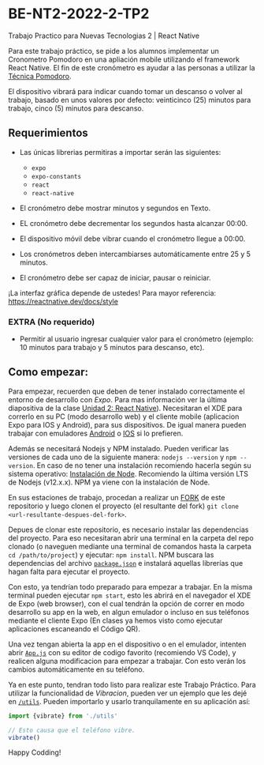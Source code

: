 # BE-NT2-2022-2-TP2
Trabajo Practico para Nuevas Tecnologias 2 | React Native

Para este trabajo práctico, se pide a los alumnos implementar un Cronometro Pomodoro en una apliación mobile utilizando el framework React Native. El fin de este cronómetro es ayudar a las personas a utilizar la  [Técnica Pomodoro](https://es.wikipedia.org/wiki/T%C3%A9cnica_Pomodoro).

El dispositivo vibrará para indicar cuando tomar un descanso o volver al trabajo, basado en unos valores por defecto: veinticinco (25) minutos para trabajo, cinco (5) minutos para descanso.


## Requerimientos
- Las únicas librerias permitiras a importar serán las siguientes:
  - `expo`
  - `expo-constants`
  - `react`
  - `react-native`
  
- El cronómetro debe mostrar minutos y segundos en Texto.
- EL cronómetro debe decrementar los segundos hasta alcanzar 00:00.
- El dispositivo móvil debe vibrar cuando el cronómetro llegue a 00:00.
- Los cronómetros deben intercambiarses automáticamente entre 25 y 5 minutos.
- El cronómetro debe ser capaz de iniciar, pausar o reiniciar.

¡La interfaz gráfica depende de ustedes! Para mayor referencia: https://reactnative.dev/docs/style

### EXTRA (No requerido)
- Permitir al usuario ingresar cualquier valor para el cronómetro (ejemplo: 10 minutos para trabajo y 5 minutos para descanso, etc).


## Como empezar: 

Para empezar, recuerden que deben de tener instalado correctamente el entorno de desarrollo con *Expo*. Para mas información ver la última diapositiva de la clase [Unidad 2: React Native](https://aulavirtual.instituto.ort.edu.ar/pluginfile.php/42039/mod_folder/content/0/React%20Native/Unidad%202_%20React%20Native%20.pdf?forcedownload=1)). Necesitaran el XDE para correrlo en su PC (modo desarrollo web) y el cliente mobile (aplicacion Expo para IOS y Android), para sus dispositivos. De igual manera pueden trabajar con emuladores [Android](https://developer.android.com/studio) o [IOS](https://developer.apple.com/xcode/) si lo prefieren. 

Además se necesitará Nodejs y NPM instalado. Pueden verificar las versiones de cada uno de la siguiente manera: `nodejs --version` y `npm --version`. En caso de no tener una instalación recomiendo hacerla según su sistema operativo: [Instalación de Node](https://nodejs.org/en/download/). Recomiendo la última versión LTS de Nodejs (v12.x.x). NPM ya viene con la instalación de Node.

En sus estaciones de trabajo, procedan a realizar un [FORK](https://help.github.com/es/github/getting-started-with-github/fork-a-repo) de este repositorio y luego clonen el proyecto (el resultante del fork) `git clone <url-resultante-despues-del-fork>`. 

Depues de clonar este repositorio, es necesario instalar las dependencias del proyecto. Para eso necesitaran abrir una terminal en la carpeta del repo clonado (o naveguen mediante una terminal de comandos hasta la carpeta `cd /path/to/project`) y ejecutar: `npm install`. NPM buscara las dependencias del archivo [`package.json`](/package.json) e instalará aquellas librerías que hagan falta para ejecutar el proyecto.

Con esto, ya tendrían todo preparado para empezar a trabajar. En la misma terminal pueden ejecutar `npm start`, esto les abrirá en el navegador el XDE de Expo (web browser), con el cual tendrán la opción de correr en modo desarrollo su app en la web, en algun emulador o incluso en sus teléfonos mediante el cliente Expo (En clases ya hemos visto como ejecutar aplicaciones escaneando el Código QR).

Una vez tengan abierta la app en el dispositivo o en el emulador, intenten abrir [`App.js`](/App.js) con su editor de codigo favorito (recomiendo VS Code), y realicen alguna modificacion para empezar a trabajar. Con esto verán los cambios automáticamente en su teléfono. 

Ya en este punto, tendran todo listo para realizar este Trabajo Práctico. Para utilizar la funcionalidad de *Vibracion*, pueden ver un ejemplo que les dejé en [`/utils`](/utils). Pueden importarlo y usarlo tranquilamente en su aplicación así:

```javascript
import {vibrate} from './utils'

// Esto causa que el teléfono vibre.
vibrate()
```

Happy Codding!